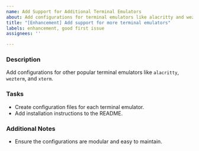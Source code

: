 ```yaml
---
name: Add Support for Additional Terminal Emulators
about: Add configurations for terminal emulators like alacritty and wezterm.
title: "[Enhancement] Add support for more terminal emulators"
labels: enhancement, good first issue
assignees: ''

---
```


### Description
Add configurations for other popular terminal emulators like `alacritty`, `wezterm`, and `xterm`.

### Tasks
- Create configuration files for each terminal emulator.
- Add installation instructions to the README.

### Additional Notes
- Ensure the configurations are modular and easy to maintain.
